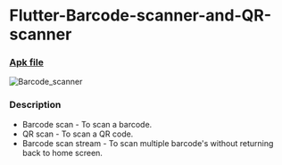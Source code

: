 # Flutter-Barcode-scanner-and-QR-scanner

### [Apk file](https://drive.google.com/file/d/1X7ASvHbvkZUCeCYTJgC6_eHeMpmmmFhN/view?usp=sharing)

![Barcode_scanner](https://user-images.githubusercontent.com/69294119/94370726-39281f00-010f-11eb-87bc-266c4ec3e287.gif)

### Description
 * Barcode scan - To scan a barcode.
 * QR scan - To scan a QR code.
 * Barcode scan stream - To scan multiple barcode's without returning back to home screen.
